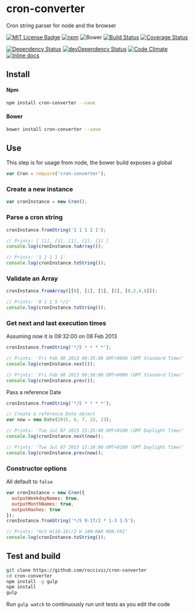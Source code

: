 # cron-converter

Cron string parser for node and the browser

[![MIT License Badge](https://img.shields.io/badge/license-MIT-blue.svg)](https://github.com/roccivic/cron-converter/blob/master/LICENCE.txt)
[![npm](https://img.shields.io/npm/v/cron-converter.svg)](https://www.npmjs.com/package/cron-converter)
![Bower](https://img.shields.io/bower/v/cron-converter.svg)
[![Build Status](https://travis-ci.org/roccivic/cron-converter.svg)](https://travis-ci.org/roccivic/cron-converter)
[![Coverage Status](https://coveralls.io/repos/roccivic/cron-converter/badge.svg?branch=master&service=github)](https://coveralls.io/github/roccivic/cron-converter?branch=master)


[![Dependency Status](https://david-dm.org/roccivic/cron-converter.svg)](https://david-dm.org/roccivic/cron-converter)
[![devDependency Status](https://david-dm.org/roccivic/cron-converter/dev-status.svg)](https://david-dm.org/roccivic/cron-converter#info=devDependencies)
[![Code Climate](https://codeclimate.com/github/roccivic/cron-converter/badges/gpa.svg)](https://codeclimate.com/github/roccivic/cron-converter)
[![Inline docs](http://inch-ci.org/github/roccivic/cron-converter.svg?branch=master)](http://inch-ci.org/github/roccivic/cron-converter)

## Install

#### Npm
```bash
npm install cron-converter --save
```

#### Bower
```bash
bower install cron-converter --save
```

## Use
This step is for usage from node,
the bower build exposes a global
```js
var Cron = require('cron-converter');
```

### Create a new instance
```js
var cronInstance = new Cron();
```

### Parse a cron string
```js
cronInstance.fromString('1 1 1 1 1');

// Prints: [ [1], [1], [1], [1], [1] ]
console.log(cronInstance.toArray());

// Prints: '1 1 1 1 1'
console.log(cronInstance.toString());
```

### Validate an Array
```js
cronInstance.fromArray([[0], [1], [1], [5], [0,2,4,6]]);

// Prints: '0 1 1 5 */2'
console.log(cronInstance.toString());
```

### Get next and last execution times
Assuming now it is 09:32:00 on 08 Feb 2013
```js
cronInstance.fromString('*/5 * * * *');

// Prints: 'Fri Feb 08 2013 09:35:00 GMT+0000 (GMT Standard Time)'
console.log(cronInstance.next());

// Prints: 'Fri Feb 08 2013 09:30:00 GMT+0000 (GMT Standard Time)'
console.log(cronInstance.prev());
```
Pass a reference Date
```js
cronInstance.fromString('*/5 * * * *');

// Create a reference Date object
var now = new Date(2015, 6, 7, 15, 23);

// Prints: 'Tue Jul 07 2015 15:25:00 GMT+0100 (GMT Daylight Time)'
console.log(cronInstance.next(now));

// Prints: 'Tue Jul 07 2015 15:20:00 GMT+0100 (GMT Daylight Time)'
console.log(cronInstance.prev(now));
```

### Constructor options
All default to ```false```
```js
var cronInstance = new Cron({
  outputWeekdayNames: true,
  outputMonthNames: true,
  outputHashes: true
});
cronInstance.fromString('*/5 9-17/2 * 1-3 1-5');

// Prints: 'H/5 H(10-16)/2 H JAN-MAR MON-FRI'
console.log(cronInstance.toString());
```

## Test and build

```bash
git clone https://github.com/roccivic/cron-converter
cd cron-converter
npm install -g gulp
npm install
gulp
```

Run ```gulp watch``` to continuously run unit tests as you edit the code
